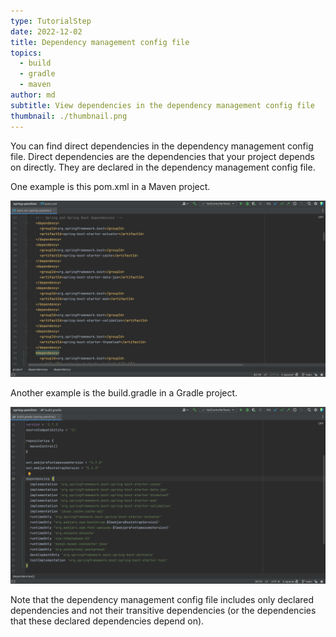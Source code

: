 ```yaml
---
type: TutorialStep
date: 2022-12-02
title: Dependency management config file
topics:
  - build
  - gradle
  - maven
author: md
subtitle: View dependencies in the dependency management config file
thumbnail: ./thumbnail.png
---
```


You can find direct dependencies in the dependency management config file. Direct dependencies are the dependencies that your project depends on directly. They are declared in the dependency management config file.

One example is this pom.xml in a Maven project.

![Pom.xml](pom-xml.png)

Another example is the build.gradle in a Gradle project.

![Gradle Build file](build-gradle.png)

Note that the dependency management config file includes only declared dependencies and not their transitive dependencies (or the dependencies that these declared dependencies depend on).
